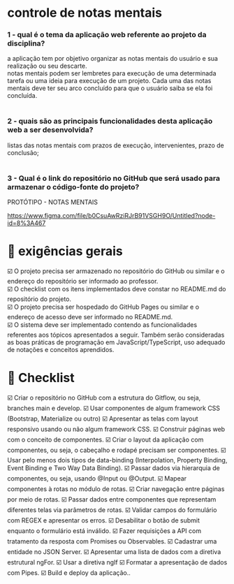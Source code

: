 # controle de notas mentais


### 1 - qual é o tema da aplicação web referente ao projeto da disciplina?<br />
a aplicação tem por objetivo organizar as notas mentais do usuário e sua realização ou seu descarte.<br />
notas mentais podem ser lembretes para execução de uma determinada tarefa ou uma ideia para execução de um projeto. Cada uma das notas mentais deve ter seu arco concluído para que o usuário saiba se ela foi concluída.<br /><br />
### 2 - quais são as principais funcionalidades desta aplicação web a ser desenvolvida?<br />
listas das notas mentais com prazos de execução, intervenientes, prazo de conclusão;<br /><br />

### 3 - Qual é o link do repositório no GitHub que será usado para armazenar o código-fonte do projeto?


PROTÓTIPO - NOTAS MENTAIS

https://www.figma.com/file/b0CsuAwRziRJrB91VSGH9O/Untitled?node-id=8%3A467

# :bookmark_tabs: exigências gerais
:ballot_box_with_check: O projeto precisa ser armazenado no repositório do GitHub ou similar e o endereço do repositório ser informado ao professor.<br />
:ballot_box_with_check: O checklist com os itens implementados deve constar no README.md do repositório do projeto.<br />
:ballot_box_with_check: O projeto precisa ser hospedado do GitHub Pages ou similar e o endereço de acesso deve ser informado no README.md.<br />
:ballot_box_with_check: O sistema deve ser implementado contendo as funcionalidades referentes aos tópicos apresentados a seguir. Também serão consideradas as boas práticas de programação em JavaScript/TypeScript, uso adequado de notações e conceitos aprendidos.<br /> 



# :open_book: Checklist

:ballot_box_with_check: Criar o repositório no GitHub com a estrutura do Gitflow, ou seja, branches main e develop.
:ballot_box_with_check: Usar componentes de algum framework CSS (Bootstrap, Materialize ou outro)
:ballot_box_with_check: Apresentar as telas com layout responsivo usando ou não algum framework CSS.
:ballot_box_with_check: Construir páginas web com o conceito de componentes.
:ballot_box_with_check: Criar o layout da aplicação com componentes, ou seja, o cabeçalho e rodapé precisam ser componentes.
:ballot_box_with_check: Usar pelo menos dois tipos de data-binding (Interpolation, Property Binding, Event Binding e Two Way Data Binding).
:ballot_box_with_check: Passar dados via hierarquia de componentes, ou seja, usando @Input ou @Output.
:ballot_box_with_check: Mapear componentes à rotas no módulo de rotas.
:ballot_box_with_check: Criar navegação entre páginas por meio de rotas.
:ballot_box_with_check: Passar dados entre componentes que representam diferentes telas via parâmetros de rotas.
:ballot_box_with_check: Validar campos do formulário com REGEX e apresentar os erros.
:ballot_box_with_check: Desabilitar o botão de submit enquanto o formulário está inválido.
:ballot_box_with_check: Fazer requisições a API com tratamento da resposta com Promises ou Observables.
:ballot_box_with_check: Cadastrar uma entidade no JSON Server.
:ballot_box_with_check: Apresentar uma lista de dados com a diretiva estrutural ngFor.
:ballot_box_with_check: Usar a diretiva ngIf
:ballot_box_with_check: Formatar a apresentação de dados com Pipes.
:ballot_box_with_check: Build e deploy da aplicação..
